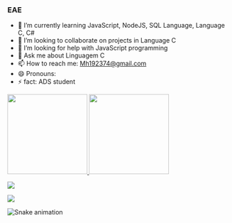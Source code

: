 ### EAE



- 🌱 I’m currently learning JavaScript, NodeJS, SQL Language, Language C, C#
- 👯 I’m looking to collaborate on projects in Language C
- 🤔 I’m looking for help with JavaScript programming
- 💬 Ask me about Linguagem C
- 📫 How to reach me: Mh192374@gmail.com
- 😄 Pronouns: 
- ⚡ fact: ADS student


 <div>
  <a href="https://github.com/feitan02">
  <img height="180em" src="https://github-readme-stats.vercel.app/api?username=feitan02&show_icons=false&theme=dark&include_all_commits=true&count_private=true"/>
  <img height="180em" src="https://github-readme-stats.vercel.app/api/top-langs/?username=feitan02&layout=compact&langs_count=7&theme=dark"/>
</div>

  <div>
    
     
  
 
 
    
  <a href = "Mh192373@gmail.com"><img src="https://img.shields.io/badge/-Gmail-%23333?style=for-the-badge&logo=gmail&logoColor=white" target="_blank"></a>
    
  <a href="https://www.linkedin.com/in/marcelo-silva-ab64a71b9/" target="_blank"><img src="https://img.shields.io/badge/-LinkedIn-%230077B5?style=for-the-badge&logo=linkedin&logoColor=white" target="_blank"></a> 
    
   </div>

   ![Snake animation](https://github.com/feitan02/feitan02/blob/output/github-contribution-grid-snake.svg)
 
  <!-- <a href="    " target="_blank"><img src="https://img.shields.io/badge/-Instagram-%23E4405F?style=for-the-badge&logo=instagram&logoColor=white" target="_blank"></a> 
 <a href="   " target="_blank"><img src="https://img.shields.io/badge/Discord-7289DA?style=for-the-badge&logo=discord&logoColor=white" target="_blank"></a> 
